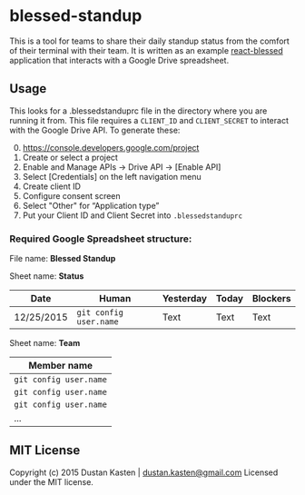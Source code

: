 # blessed-standup

This is a tool for teams to share their daily standup status from the comfort of
their terminal with their team. It is written as an example
[react-blessed](https://github.com/Yomguithereal/react-blessed) application that
interacts with a Google Drive spreadsheet.

## Usage

This looks for a .blessedstanduprc file in the directory where you are running
it from. This file requires a `CLIENT_ID` and `CLIENT_SECRET` to interact with
the Google Drive API. To generate these:

0. https://console.developers.google.com/project
1. Create or select a project
2. Enable and Manage APIs -> Drive API -> [Enable API]
3. Select [Credentials] on the left navigation menu
4. Create client ID
5. Configure consent screen
6. Select "Other" for “Application type” 
7. Put your Client ID and Client Secret into `.blessedstanduprc`

### Required Google Spreadsheet structure:

File name: **Blessed Standup**

Sheet name: **Status**

| Date       | Human                  | Yesterday | Today | Blockers |
|------------|------------------------|-----------|-------|----------|
| 12/25/2015 | `git config user.name` | Text      | Text  | Text     |

Sheet name: **Team**

| Member name            |
|------------------------|
| `git config user.name` |
| `git config user.name` |
| `git config user.name` |
| ...                    |


## MIT License

Copyright (c) 2015 Dustan Kasten | dustan.kasten@gmail.com Licensed under the MIT license.

